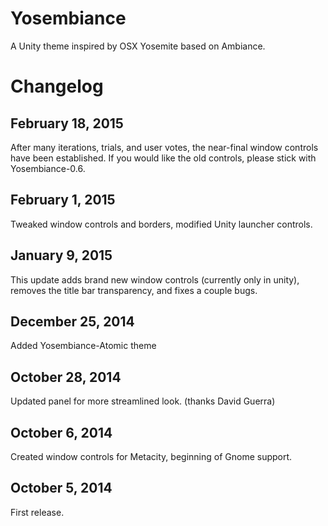 Yosembiance
===========
A Unity theme inspired by OSX Yosemite based on Ambiance.


Changelog
=========

February 18, 2015
----------------------
After many iterations, trials, and user votes, the near-final window controls have been established.  If you would like the old controls, please stick with Yosembiance-0.6.

February 1, 2015
----------------------
Tweaked window controls and borders, modified Unity launcher controls.

January 9, 2015
----------------------
This update adds brand new window controls (currently only in unity), removes the title bar transparency, and fixes a couple bugs.

December 25, 2014
----------------------
Added Yosembiance-Atomic theme

October 28, 2014
----------------------
Updated panel for more streamlined look. (thanks David Guerra)

October 6, 2014
----------------------
Created window controls for Metacity, beginning of Gnome support.

October 5, 2014
----------------------
First release.
